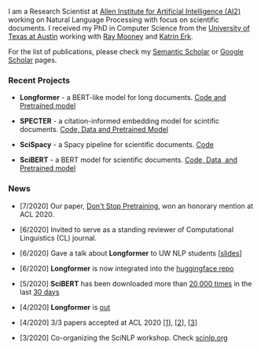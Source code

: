I am a Research Scientist at [Allen Institute for Artificial Intelligence (AI2)](https://allenai.org/) working on Natural Language Processing with focus on scientific documents. 
I received my PhD in Computer Science from the [University of Texas at Austin](https://www.cs.utexas.edu/) working with [Ray Mooney](https://www.cs.utexas.edu/~mooney/) and [Katrin Erk](http://www.katrinerk.com/). 

For the list of publications, 
please check my [Semantic Scholar](https://www.semanticscholar.org/author/Iz-Beltagy/46181066?sort=pub-date) or [Google Scholar](https://scholar.google.com/citations?hl=en&user=jkV6H1gAAAAJ&view_op=list_works&sortby=pubdate) pages.


### Recent Projects

- **Longformer** - a BERT-like model for long documents. [Code and Pretrained model](https://github.com/allenai/longformer)

- **SPECTER** - a citation-informed embedding model for scintific documents.  [Code, Data and Pretrained Model](https://github.com/allenai/specter)

- **SciSpacy** - a Spacy pipeline for scientific documents. [Code](https://github.com/allenai/scispacy)

- **SciBERT** - a BERT model for scientific documents. [Code, Data, and Pretrained model](https://github.com/allenai/scibert)

### News

- [7/2020] Our paper, [Don't Stop Pretraining](https://github.com/allenai/dont-stop-pretraining), won an honorary mention at ACL 2020.

- [6/2020] Invited to serve as a standing reviewer of Computational Linguistics (CL) journal.

- [6/2020] Gave a talk about **Longformer** to UW NLP students [[slides](https://raw.githubusercontent.com/ibeltagy/ibeltagy.github.io/master/assets/longformer-slides.pdf?raw=true)]

- [6/2020] **Longformer** is now integrated into the [huggingface repo](https://huggingface.co/allenai/longformer-base-4096)

- [5/2020] **SciBERT** has been downloaded more than [20,000 times](https://huggingface.co/allenai/scibert_scivocab_uncased) in the last [30 days](https://raw.githubusercontent.com/ibeltagy/ibeltagy.github.io/master/assets/scibert.png?raw=true)

- [4/2020] **Longformer** is [out](https://twitter.com/i_beltagy/status/1254907063492206592)

- [4/2020] 3/3 papers accepted at ACL 2020 [[1](https://github.com/allenai/scirex)], [[2](https://github.com/allenai/specter)], [[3](https://github.com/allenai/dont-stop-pretraining)]

- [3/2020] Co-organizing the SciNLP workshop. Check [scinlp.org](http://scinlp.org/)
